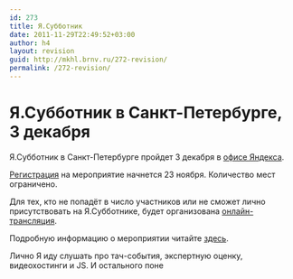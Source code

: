 ```yaml
---
id: 273
title: Я.Субботник
date: 2011-11-29T22:49:52+03:00
author: h4
layout: revision
guid: http://mkhl.brnv.ru/272-revision/
permalink: /272-revision/
---
```

# Я.Субботник в Санкт-Петербурге, 3 декабря

Я.Субботник в Санкт-Петербурге пройдет 3 декабря в [офисе Яндекса](http://company.yandex.ru/contacts/spb/). 

[Регистрация](http://company.yandex.ru/public/subbotnik/reg.xml) на мероприятие начнется 23 ноября. Количество мест ограничено.

Для тех, кто не попадёт в число участников или не сможет лично присутствовать на Я.Субботнике, будет организована [онлайн-трансляция](http://company.yandex.ru/public/subbotnik/online.xml).

Подробную информацию о мероприятии читайте [здесь](http://company.yandex.ru/public/subbotnik/).

Лично Я иду слушать про тач-события, экспертную оценку, видеохостинги и JS. И остального поне